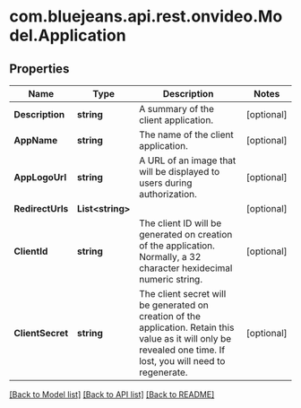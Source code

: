 # com.bluejeans.api.rest.onvideo.Model.Application
## Properties

Name | Type | Description | Notes
------------ | ------------- | ------------- | -------------
**Description** | **string** | A summary of the client application. | [optional] 
**AppName** | **string** | The name of the client application. | [optional] 
**AppLogoUrl** | **string** | A URL of an image that will be displayed to users during authorization. | [optional] 
**RedirectUrls** | **List&lt;string&gt;** |  | [optional] 
**ClientId** | **string** | The client ID will be generated on creation of the application. Normally, a 32 character hexidecimal numeric string. | [optional] 
**ClientSecret** | **string** | The client secret will be generated on creation of the application. Retain this value as it will only be revealed one time. If lost, you will need to regenerate. | [optional] 

[[Back to Model list]](../README.md#documentation-for-models) [[Back to API list]](../README.md#documentation-for-api-endpoints) [[Back to README]](../README.md)

